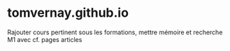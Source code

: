 # tomvernay.github.io
Rajouter cours pertinent sous les formations, mettre mémoire et recherche M1 avec cf. pages articles
